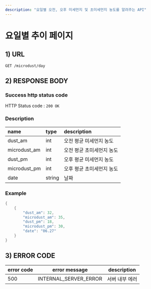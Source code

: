 ```yaml
---
description: "요일별 오전, 오후 미세먼지 및 초미세먼지 농도를 알려주는 API"
---
```


# 요일별 추이 페이지

## 1) URL

```
GET /microdust/day
```



## 2) RESPONSE BODY

### Success http status code

HTTP Status code : `200 OK`



### Description

| name | type | description |
| :---- | :---- | :---- |
| dust\_am | int | 오전 평균 미세먼지 농도 |
| microdust\_am | int | 오전 평균 초미세먼지 농도 |
| dust\_pm | int | 오후 평균 미세먼지 농도 |
| microdust\_pm | int | 오후 평균 초미세먼지 농도 |
| date | string | 날짜 |



### Example

```java
{
	{
		"dust_am": 32,
		"microdust_am": 35,
		"dust_pm": 18,
		"microdust_pm": 30,
		"date": "06.27" 
	}
}
```



## 3) ERROR CODE

| error code | error message         | description    |
| ---------- | --------------------- | -------------- |
| 500        | INTERNAL_SERVER_ERROR | 서버 내부 에러 |

